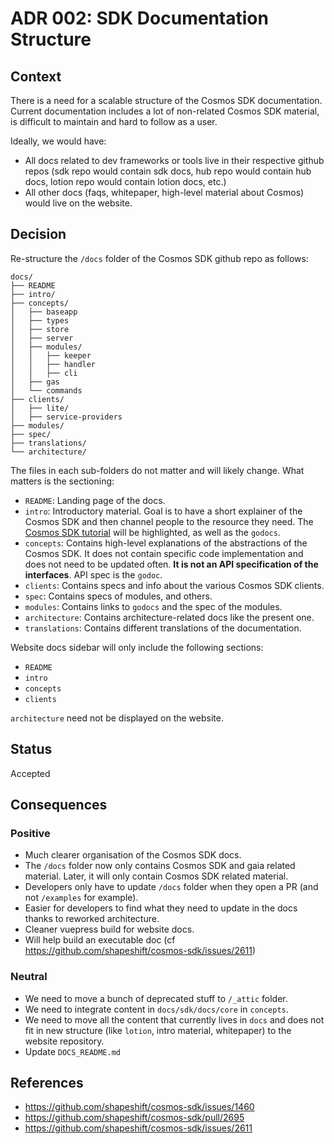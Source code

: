 # ADR 002: SDK Documentation Structure

## Context

There is a need for a scalable structure of the Cosmos SDK documentation. Current documentation includes a lot of non-related Cosmos SDK material, is difficult to maintain and hard to follow as a user.

Ideally, we would have:

* All docs related to dev frameworks or tools live in their respective github repos (sdk repo would contain sdk docs, hub repo would contain hub docs, lotion repo would contain lotion docs, etc.)
* All other docs (faqs, whitepaper, high-level material about Cosmos) would live on the website.

## Decision

Re-structure the `/docs` folder of the Cosmos SDK github repo as follows:

```text
docs/
├── README
├── intro/
├── concepts/
│   ├── baseapp
│   ├── types
│   ├── store
│   ├── server
│   ├── modules/
│   │   ├── keeper
│   │   ├── handler
│   │   ├── cli
│   ├── gas
│   └── commands
├── clients/
│   ├── lite/
│   ├── service-providers
├── modules/
├── spec/
├── translations/
└── architecture/
```

The files in each sub-folders do not matter and will likely change. What matters is the sectioning:

* `README`: Landing page of the docs.
* `intro`: Introductory material. Goal is to have a short explainer of the Cosmos SDK and then channel people to the resource they need. The [Cosmos SDK tutorial](https://github.com/cosmos/sdk-application-tutorial/) will be highlighted, as well as the `godocs`.
* `concepts`: Contains high-level explanations of the abstractions of the Cosmos SDK. It does not contain specific code implementation and does not need to be updated often. **It is not an API specification of the interfaces**. API spec is the `godoc`.
* `clients`: Contains specs and info about the various Cosmos SDK clients.
* `spec`: Contains specs of modules, and others.
* `modules`: Contains links to `godocs` and the spec of the modules.
* `architecture`: Contains architecture-related docs like the present one.
* `translations`: Contains different translations of the documentation.

Website docs sidebar will only include the following sections:

* `README`
* `intro`
* `concepts`
* `clients`

`architecture` need not be displayed on the website.

## Status

Accepted

## Consequences

### Positive

* Much clearer organisation of the Cosmos SDK docs.
* The `/docs` folder now only contains Cosmos SDK and gaia related material. Later, it will only contain Cosmos SDK related material.
* Developers only have to update `/docs` folder when they open a PR (and not `/examples` for example).
* Easier for developers to find what they need to update in the docs thanks to reworked architecture.
* Cleaner vuepress build for website docs.
* Will help build an executable doc (cf https://github.com/shapeshift/cosmos-sdk/issues/2611)

### Neutral

* We need to move a bunch of deprecated stuff to `/_attic` folder.
* We need to integrate content in `docs/sdk/docs/core` in `concepts`.
* We need to move all the content that currently lives in `docs` and does not fit in new structure (like `lotion`, intro material, whitepaper) to the website repository.
* Update `DOCS_README.md`

## References

* https://github.com/shapeshift/cosmos-sdk/issues/1460
* https://github.com/shapeshift/cosmos-sdk/pull/2695
* https://github.com/shapeshift/cosmos-sdk/issues/2611

